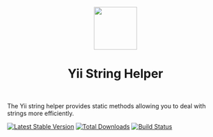 <p align="center">
    <a href="https://github.com/yiisoft" target="_blank">
        <img src="https://avatars0.githubusercontent.com/u/993323" height="100px">
    </a>
    <h1 align="center">Yii String Helper</h1>
    <br>
</p>

The Yii string helper provides static methods allowing you to deal with strings more efficiently.

[![Latest Stable Version](https://poser.pugx.org/yiisoft/string/v/stable.png)](https://packagist.org/packages/yiisoft/string)
[![Total Downloads](https://poser.pugx.org/yiisoft/string/downloads.png)](https://packagist.org/packages/yiisoft/string)
[![Build Status](https://travis-ci.com/yiisoft/string.svg?branch=master)](https://travis-ci.com/yiisoft/string)

